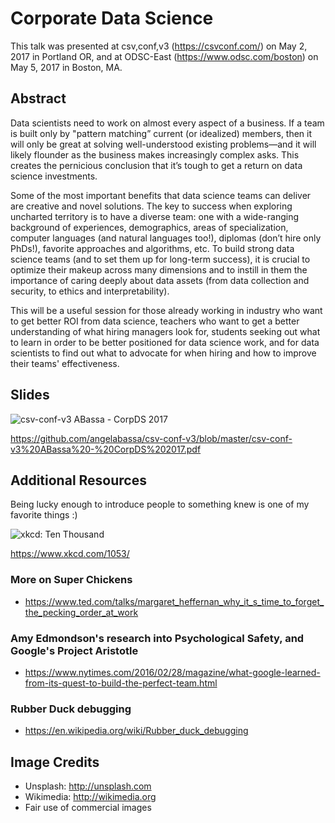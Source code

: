 # Corporate Data Science
This talk was presented at csv,conf,v3 (https://csvconf.com/) on May 2, 2017 in Portland OR, and at ODSC-East (https://www.odsc.com/boston) on May 5, 2017 in Boston, MA.


## Abstract
Data scientists need to work on almost every aspect of a business. If a team is built only by "pattern matching” current (or idealized) members, then it will only be great at solving well-understood existing problems—and it will likely flounder as the business makes increasingly complex asks. This creates the pernicious conclusion that it’s tough to get a return on data science investments. 

Some of the most important benefits that data science teams can deliver are creative and novel solutions. The key to success when exploring uncharted territory is to have a diverse team: one with a wide-ranging background of experiences, demographics, areas of specialization, computer languages (and natural languages too!), diplomas (don’t hire only PhDs!), favorite approaches and algorithms, etc. To build strong data science teams (and to set them up for long-term success), it is crucial to optimize their makeup across many dimensions and to instill in them the importance of caring deeply about data assets (from data collection and security, to ethics and interpretability). 

This will be a useful session for those already working in industry who want to get better ROI from data science, teachers who want to get a better understanding of what hiring managers look for, students seeking out what to learn in order to be better positioned for data science work, and for data scientists to find out what to advocate for when hiring and how to improve their teams' effectiveness.


## Slides
![csv-conf-v3 ABassa - CorpDS 2017](https://github.com/angelabassa/csv-conf-v3/blob/master/csv-conf-v3%20ABassa%20-%20CorpDS%202017.png)

https://github.com/angelabassa/csv-conf-v3/blob/master/csv-conf-v3%20ABassa%20-%20CorpDS%202017.pdf


## Additional Resources
Being lucky enough to introduce people to something knew is one of my favorite things :)

![xkcd: Ten Thousand](https://imgs.xkcd.com/comics/ten_thousand.png)

https://www.xkcd.com/1053/

### More on Super Chickens
* https://www.ted.com/talks/margaret_heffernan_why_it_s_time_to_forget_the_pecking_order_at_work

### Amy Edmondson's research into Psychological Safety, and Google's Project Aristotle
* https://www.nytimes.com/2016/02/28/magazine/what-google-learned-from-its-quest-to-build-the-perfect-team.html

### Rubber Duck debugging
* https://en.wikipedia.org/wiki/Rubber_duck_debugging


## Image Credits
* Unsplash: http://unsplash.com
* Wikimedia: http://wikimedia.org
* Fair use of commercial images
